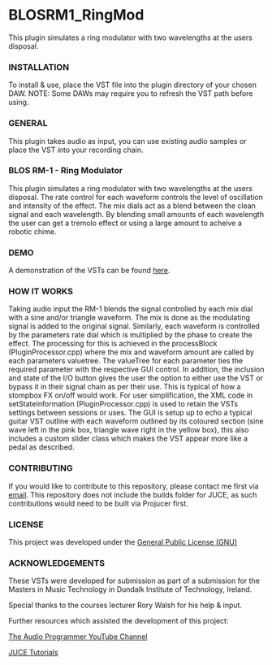 # BLOSRM1_RingMod

This plugin simulates a ring modulator with two wavelengths at the users disposal.

### INSTALLATION

To install & use, place the VST file into the plugin directory of your chosen DAW.
NOTE: Some DAWs may require you to refresh the VST path before using.

### GENERAL

This plugin takes audio as input, you can use existing audio samples or place the VST into your recording chain.

### BLOS RM-1 - Ring Modulator

This plugin simulates a ring modulator with two wavelengths at the users disposal.
The rate control for each waveform controls the level of oscillation and intensity of the effect.
The mix dials act as a blend between the clean signal and each wavelength.
By blending small amounts of each wavelength the user can get a tremolo effect or using a large amount to acheive a robotic chime.

### DEMO

A demonstration of the VSTs can be found [here](https://www.youtube.com/watch?v=gu4198DzCO4&t=1s).

### HOW IT WORKS

Taking audio input the RM-1 blends the signal controlled by each mix dial with a sine and/or triangle waveform. The mix is done as the modulating signal is added to the original signal. Similarly, each waveform is controlled by the parameters rate dial which is multiplied by the phase to create the effect.
The processing for this is achieved in the processBlock (PluginProcessor.cpp) where the mix and waveform amount are called by each parameters valuetree. The valueTree for each parameter ties the required parameter with the respective GUI control. In addition, the inclusion and state of the I/O button gives the user the option to either use the VST or bypass it in their signal chain as per their use. This is typical of how a stompbox FX on/off would work.
For user simplification, the XML code in setStateInformation (PluginProcessor.cpp) is used to retain the VSTs settings between sessions or uses. 
The GUI is setup up to echo a typical guitar VST outline with each waveform outlined by its coloured section (sine wave left in the pink box, triangle wave right in the yellow box), this also includes a custom slider class which makes the VST appear more like a pedal as described.

### CONTRIBUTING

If you would like to contribute to this repository, please contact me first via [email](hi@benlambosullivan.com).
This repository does not include the builds folder for JUCE, as such contributions would need to be built via Projucer first.

### LICENSE

This project was developed under the [General Public License (GNU)](https://www.gnu.org/licenses/gpl-3.0.en.html)

### ACKNOWLEDGEMENTS

These VSTs were developed for submission as part of a submission for the Masters in Music Technology in Dundalk Institute of Technology, Ireland.

Special thanks to the courses lecturer Rory Walsh for his help & input.

Further resources which assisted the development of this project:

[The Audio Programmer YouTube Channel](https://www.youtube.com/theaudioprogrammer)

[JUCE Tutorials](https://juce.com/learn/tutorials)



